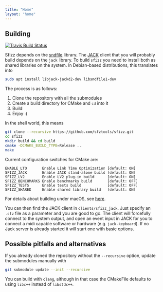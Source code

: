 ```yaml
---
title: "Home"
layout: "home"
---
```


## Building

[![Travis Build Status]](https://travis-ci.com/sfztools/sfizz)

Sfizz depends on the [sndfile] library.
The [JACK] client that you will probably build depends on the `jack` library.
To build `sfizz` you need to install both as shared libraries on the system.
In Debian-based distributions, this translates into

```bash
sudo apt install libjack-jackd2-dev libsndfile1-dev
```

The process is as follows:
1. Clone the repository with all the submodules
2. Create a build directory for CMake and `cd` into it
3. Build
4. Enjoy :)

In the shell world, this means

```bash
git clone --recursive https://github.com/sfztools/sfizz.git
cd sfizz
mkdir build && cd build
cmake -DCMAKE_BUILD_TYPE=Release ..
make
```

Current configuration switches for CMake are:

```
ENABLE_LTO       Enable Link Time Optimization [default: ON]
SFIZZ_JACK       Enable JACK stand-alone build [default: ON]
SFIZZ_LV2        Enable LV2 plug-in build      [default: ON]
SFIZZ_BENCHMARKS Enable benchmarks build       [default: OFF]
SFIZZ_TESTS      Enable tests build            [default: OFF]
SFIZZ_SHARED     Enable shared library build   [default: ON]
```

For details about building under macOS, see [here].

You can then find the JACK client in `clients/sfizz_jack`.
Just specify an `.sfz` file as a parameter and you are good to go.
The client will forcefully connect to the system output,
and open an event input in JACK for you to connect a midi capable software
or hardware (e.g. `jack-keyboard`).
If no Jack server is already started it will start one with basic options.

## Possible pitfalls and alternatives

If you already cloned the repository without the `--recursive` option,
update the submodules manually with

```bash
git submodule update --init --recursive
```

You can build with `clang`, although in that case the CMakeFile
defaults to using `libc++` instead of `libstdc++`.


[Travis Build Status]: https://img.shields.io/travis/com/sfztools/sfizz.svg?label=Linux-macOS&style=popout&logo=travis
[JACK]:    https://jackaudio.org/
[sndfile]: http://mega-nerd.com/libsndfile/
[here]:    macos
